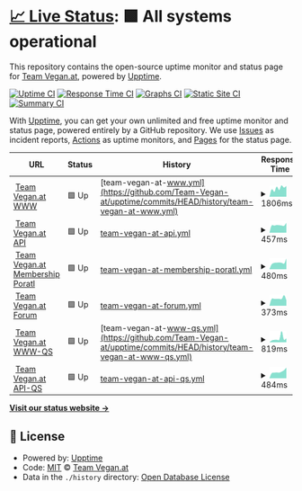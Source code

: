 # [📈 Live Status](https://Team-Vegan-at.github.io/upptime): <!--live status--> **🟩 All systems operational**

This repository contains the open-source uptime monitor and status page for [Team Vegan.at](https://Team-Vegan-at.github.io/upptime), powered by [Upptime](https://github.com/upptime/upptime).

[![Uptime CI](https://github.com/koj-co/upptime/workflows/Uptime%20CI/badge.svg)](https://github.com/koj-co/upptime/actions?query=workflow%3A%22Uptime+CI%22)
[![Response Time CI](https://github.com/koj-co/upptime/workflows/Response%20Time%20CI/badge.svg)](https://github.com/koj-co/upptime/actions?query=workflow%3A%22Response+Time+CI%22)
[![Graphs CI](https://github.com/koj-co/upptime/workflows/Graphs%20CI/badge.svg)](https://github.com/koj-co/upptime/actions?query=workflow%3A%22Graphs+CI%22)
[![Static Site CI](https://github.com/koj-co/upptime/workflows/Static%20Site%20CI/badge.svg)](https://github.com/koj-co/upptime/actions?query=workflow%3A%22Static+Site+CI%22)
[![Summary CI](https://github.com/koj-co/upptime/workflows/Summary%20CI/badge.svg)](https://github.com/koj-co/upptime/actions?query=workflow%3A%22Summary+CI%22)

With [Upptime](https://upptime.js.org), you can get your own unlimited and free uptime monitor and status page, powered entirely by a GitHub repository. We use [Issues](https://github.com/Team-Vegan-at/upptime/issues) as incident reports, [Actions](https://github.com/Team-Vegan-at/upptime/actions) as uptime monitors, and [Pages](https://Team-Vegan-at.github.io/upptime) for the status page.

<!--start: status pages-->
<!-- This summary is generated by Upptime (https://github.com/upptime/upptime) -->
<!-- Do not edit this manually, your changes will be overwritten -->
<!-- prettier-ignore -->
| URL | Status | History | Response Time | Uptime |
| --- | ------ | ------- | ------------- | ------ |
| <img alt="" src="https://favicons.githubusercontent.com/www.teamvegan.at" height="13"> [Team Vegan.at WWW](https://www.teamvegan.at) | 🟩 Up | [team-vegan-at-www.yml](https://github.com/Team-Vegan-at/upptime/commits/HEAD/history/team-vegan-at-www.yml) | <details><summary><img alt="Response time graph" src="./graphs/team-vegan-at-www/response-time-week.png" height="20"> 1806ms</summary><br><a href="https://status.teamvegan.at/history/team-vegan-at-www"><img alt="Response time 2708" src="https://img.shields.io/endpoint?url=https%3A%2F%2Fraw.githubusercontent.com%2FTeam-Vegan-at%2Fupptime%2FHEAD%2Fapi%2Fteam-vegan-at-www%2Fresponse-time.json"></a><br><a href="https://status.teamvegan.at/history/team-vegan-at-www"><img alt="24-hour response time 1071" src="https://img.shields.io/endpoint?url=https%3A%2F%2Fraw.githubusercontent.com%2FTeam-Vegan-at%2Fupptime%2FHEAD%2Fapi%2Fteam-vegan-at-www%2Fresponse-time-day.json"></a><br><a href="https://status.teamvegan.at/history/team-vegan-at-www"><img alt="7-day response time 1806" src="https://img.shields.io/endpoint?url=https%3A%2F%2Fraw.githubusercontent.com%2FTeam-Vegan-at%2Fupptime%2FHEAD%2Fapi%2Fteam-vegan-at-www%2Fresponse-time-week.json"></a><br><a href="https://status.teamvegan.at/history/team-vegan-at-www"><img alt="30-day response time 1755" src="https://img.shields.io/endpoint?url=https%3A%2F%2Fraw.githubusercontent.com%2FTeam-Vegan-at%2Fupptime%2FHEAD%2Fapi%2Fteam-vegan-at-www%2Fresponse-time-month.json"></a><br><a href="https://status.teamvegan.at/history/team-vegan-at-www"><img alt="1-year response time 2708" src="https://img.shields.io/endpoint?url=https%3A%2F%2Fraw.githubusercontent.com%2FTeam-Vegan-at%2Fupptime%2FHEAD%2Fapi%2Fteam-vegan-at-www%2Fresponse-time-year.json"></a></details> | <details><summary><a href="https://status.teamvegan.at/history/team-vegan-at-www">100.00%</a></summary><a href="https://status.teamvegan.at/history/team-vegan-at-www"><img alt="All-time uptime 99.75%" src="https://img.shields.io/endpoint?url=https%3A%2F%2Fraw.githubusercontent.com%2FTeam-Vegan-at%2Fupptime%2FHEAD%2Fapi%2Fteam-vegan-at-www%2Fuptime.json"></a><br><a href="https://status.teamvegan.at/history/team-vegan-at-www"><img alt="24-hour uptime 100.00%" src="https://img.shields.io/endpoint?url=https%3A%2F%2Fraw.githubusercontent.com%2FTeam-Vegan-at%2Fupptime%2FHEAD%2Fapi%2Fteam-vegan-at-www%2Fuptime-day.json"></a><br><a href="https://status.teamvegan.at/history/team-vegan-at-www"><img alt="7-day uptime 100.00%" src="https://img.shields.io/endpoint?url=https%3A%2F%2Fraw.githubusercontent.com%2FTeam-Vegan-at%2Fupptime%2FHEAD%2Fapi%2Fteam-vegan-at-www%2Fuptime-week.json"></a><br><a href="https://status.teamvegan.at/history/team-vegan-at-www"><img alt="30-day uptime 98.61%" src="https://img.shields.io/endpoint?url=https%3A%2F%2Fraw.githubusercontent.com%2FTeam-Vegan-at%2Fupptime%2FHEAD%2Fapi%2Fteam-vegan-at-www%2Fuptime-month.json"></a><br><a href="https://status.teamvegan.at/history/team-vegan-at-www"><img alt="1-year uptime 99.75%" src="https://img.shields.io/endpoint?url=https%3A%2F%2Fraw.githubusercontent.com%2FTeam-Vegan-at%2Fupptime%2FHEAD%2Fapi%2Fteam-vegan-at-www%2Fuptime-year.json"></a></details>
| <img alt="" src="https://favicons.githubusercontent.com/api.teamvegan.at" height="13"> [Team Vegan.at API](https://api.teamvegan.at/ping) | 🟩 Up | [team-vegan-at-api.yml](https://github.com/Team-Vegan-at/upptime/commits/HEAD/history/team-vegan-at-api.yml) | <details><summary><img alt="Response time graph" src="./graphs/team-vegan-at-api/response-time-week.png" height="20"> 457ms</summary><br><a href="https://status.teamvegan.at/history/team-vegan-at-api"><img alt="Response time 1195" src="https://img.shields.io/endpoint?url=https%3A%2F%2Fraw.githubusercontent.com%2FTeam-Vegan-at%2Fupptime%2FHEAD%2Fapi%2Fteam-vegan-at-api%2Fresponse-time.json"></a><br><a href="https://status.teamvegan.at/history/team-vegan-at-api"><img alt="24-hour response time 388" src="https://img.shields.io/endpoint?url=https%3A%2F%2Fraw.githubusercontent.com%2FTeam-Vegan-at%2Fupptime%2FHEAD%2Fapi%2Fteam-vegan-at-api%2Fresponse-time-day.json"></a><br><a href="https://status.teamvegan.at/history/team-vegan-at-api"><img alt="7-day response time 457" src="https://img.shields.io/endpoint?url=https%3A%2F%2Fraw.githubusercontent.com%2FTeam-Vegan-at%2Fupptime%2FHEAD%2Fapi%2Fteam-vegan-at-api%2Fresponse-time-week.json"></a><br><a href="https://status.teamvegan.at/history/team-vegan-at-api"><img alt="30-day response time 450" src="https://img.shields.io/endpoint?url=https%3A%2F%2Fraw.githubusercontent.com%2FTeam-Vegan-at%2Fupptime%2FHEAD%2Fapi%2Fteam-vegan-at-api%2Fresponse-time-month.json"></a><br><a href="https://status.teamvegan.at/history/team-vegan-at-api"><img alt="1-year response time 1195" src="https://img.shields.io/endpoint?url=https%3A%2F%2Fraw.githubusercontent.com%2FTeam-Vegan-at%2Fupptime%2FHEAD%2Fapi%2Fteam-vegan-at-api%2Fresponse-time-year.json"></a></details> | <details><summary><a href="https://status.teamvegan.at/history/team-vegan-at-api">100.00%</a></summary><a href="https://status.teamvegan.at/history/team-vegan-at-api"><img alt="All-time uptime 99.96%" src="https://img.shields.io/endpoint?url=https%3A%2F%2Fraw.githubusercontent.com%2FTeam-Vegan-at%2Fupptime%2FHEAD%2Fapi%2Fteam-vegan-at-api%2Fuptime.json"></a><br><a href="https://status.teamvegan.at/history/team-vegan-at-api"><img alt="24-hour uptime 100.00%" src="https://img.shields.io/endpoint?url=https%3A%2F%2Fraw.githubusercontent.com%2FTeam-Vegan-at%2Fupptime%2FHEAD%2Fapi%2Fteam-vegan-at-api%2Fuptime-day.json"></a><br><a href="https://status.teamvegan.at/history/team-vegan-at-api"><img alt="7-day uptime 100.00%" src="https://img.shields.io/endpoint?url=https%3A%2F%2Fraw.githubusercontent.com%2FTeam-Vegan-at%2Fupptime%2FHEAD%2Fapi%2Fteam-vegan-at-api%2Fuptime-week.json"></a><br><a href="https://status.teamvegan.at/history/team-vegan-at-api"><img alt="30-day uptime 100.00%" src="https://img.shields.io/endpoint?url=https%3A%2F%2Fraw.githubusercontent.com%2FTeam-Vegan-at%2Fupptime%2FHEAD%2Fapi%2Fteam-vegan-at-api%2Fuptime-month.json"></a><br><a href="https://status.teamvegan.at/history/team-vegan-at-api"><img alt="1-year uptime 99.96%" src="https://img.shields.io/endpoint?url=https%3A%2F%2Fraw.githubusercontent.com%2FTeam-Vegan-at%2Fupptime%2FHEAD%2Fapi%2Fteam-vegan-at-api%2Fuptime-year.json"></a></details>
| <img alt="" src="https://favicons.githubusercontent.com/mitgliedschaft.teamvegan.at" height="13"> [Team Vegan.at Membership Poratl](https://mitgliedschaft.teamvegan.at) | 🟩 Up | [team-vegan-at-membership-poratl.yml](https://github.com/Team-Vegan-at/upptime/commits/HEAD/history/team-vegan-at-membership-poratl.yml) | <details><summary><img alt="Response time graph" src="./graphs/team-vegan-at-membership-poratl/response-time-week.png" height="20"> 480ms</summary><br><a href="https://status.teamvegan.at/history/team-vegan-at-membership-poratl"><img alt="Response time 1090" src="https://img.shields.io/endpoint?url=https%3A%2F%2Fraw.githubusercontent.com%2FTeam-Vegan-at%2Fupptime%2FHEAD%2Fapi%2Fteam-vegan-at-membership-poratl%2Fresponse-time.json"></a><br><a href="https://status.teamvegan.at/history/team-vegan-at-membership-poratl"><img alt="24-hour response time 415" src="https://img.shields.io/endpoint?url=https%3A%2F%2Fraw.githubusercontent.com%2FTeam-Vegan-at%2Fupptime%2FHEAD%2Fapi%2Fteam-vegan-at-membership-poratl%2Fresponse-time-day.json"></a><br><a href="https://status.teamvegan.at/history/team-vegan-at-membership-poratl"><img alt="7-day response time 480" src="https://img.shields.io/endpoint?url=https%3A%2F%2Fraw.githubusercontent.com%2FTeam-Vegan-at%2Fupptime%2FHEAD%2Fapi%2Fteam-vegan-at-membership-poratl%2Fresponse-time-week.json"></a><br><a href="https://status.teamvegan.at/history/team-vegan-at-membership-poratl"><img alt="30-day response time 436" src="https://img.shields.io/endpoint?url=https%3A%2F%2Fraw.githubusercontent.com%2FTeam-Vegan-at%2Fupptime%2FHEAD%2Fapi%2Fteam-vegan-at-membership-poratl%2Fresponse-time-month.json"></a><br><a href="https://status.teamvegan.at/history/team-vegan-at-membership-poratl"><img alt="1-year response time 1090" src="https://img.shields.io/endpoint?url=https%3A%2F%2Fraw.githubusercontent.com%2FTeam-Vegan-at%2Fupptime%2FHEAD%2Fapi%2Fteam-vegan-at-membership-poratl%2Fresponse-time-year.json"></a></details> | <details><summary><a href="https://status.teamvegan.at/history/team-vegan-at-membership-poratl">100.00%</a></summary><a href="https://status.teamvegan.at/history/team-vegan-at-membership-poratl"><img alt="All-time uptime 99.96%" src="https://img.shields.io/endpoint?url=https%3A%2F%2Fraw.githubusercontent.com%2FTeam-Vegan-at%2Fupptime%2FHEAD%2Fapi%2Fteam-vegan-at-membership-poratl%2Fuptime.json"></a><br><a href="https://status.teamvegan.at/history/team-vegan-at-membership-poratl"><img alt="24-hour uptime 100.00%" src="https://img.shields.io/endpoint?url=https%3A%2F%2Fraw.githubusercontent.com%2FTeam-Vegan-at%2Fupptime%2FHEAD%2Fapi%2Fteam-vegan-at-membership-poratl%2Fuptime-day.json"></a><br><a href="https://status.teamvegan.at/history/team-vegan-at-membership-poratl"><img alt="7-day uptime 100.00%" src="https://img.shields.io/endpoint?url=https%3A%2F%2Fraw.githubusercontent.com%2FTeam-Vegan-at%2Fupptime%2FHEAD%2Fapi%2Fteam-vegan-at-membership-poratl%2Fuptime-week.json"></a><br><a href="https://status.teamvegan.at/history/team-vegan-at-membership-poratl"><img alt="30-day uptime 100.00%" src="https://img.shields.io/endpoint?url=https%3A%2F%2Fraw.githubusercontent.com%2FTeam-Vegan-at%2Fupptime%2FHEAD%2Fapi%2Fteam-vegan-at-membership-poratl%2Fuptime-month.json"></a><br><a href="https://status.teamvegan.at/history/team-vegan-at-membership-poratl"><img alt="1-year uptime 99.96%" src="https://img.shields.io/endpoint?url=https%3A%2F%2Fraw.githubusercontent.com%2FTeam-Vegan-at%2Fupptime%2FHEAD%2Fapi%2Fteam-vegan-at-membership-poratl%2Fuptime-year.json"></a></details>
| <img alt="" src="https://favicons.githubusercontent.com/news.ycombinator.com" height="13"> [Team Vegan.at Forum](https://news.ycombinator.com) | 🟩 Up | [team-vegan-at-forum.yml](https://github.com/Team-Vegan-at/upptime/commits/HEAD/history/team-vegan-at-forum.yml) | <details><summary><img alt="Response time graph" src="./graphs/team-vegan-at-forum/response-time-week.png" height="20"> 373ms</summary><br><a href="https://status.teamvegan.at/history/team-vegan-at-forum"><img alt="Response time 406" src="https://img.shields.io/endpoint?url=https%3A%2F%2Fraw.githubusercontent.com%2FTeam-Vegan-at%2Fupptime%2FHEAD%2Fapi%2Fteam-vegan-at-forum%2Fresponse-time.json"></a><br><a href="https://status.teamvegan.at/history/team-vegan-at-forum"><img alt="24-hour response time 349" src="https://img.shields.io/endpoint?url=https%3A%2F%2Fraw.githubusercontent.com%2FTeam-Vegan-at%2Fupptime%2FHEAD%2Fapi%2Fteam-vegan-at-forum%2Fresponse-time-day.json"></a><br><a href="https://status.teamvegan.at/history/team-vegan-at-forum"><img alt="7-day response time 373" src="https://img.shields.io/endpoint?url=https%3A%2F%2Fraw.githubusercontent.com%2FTeam-Vegan-at%2Fupptime%2FHEAD%2Fapi%2Fteam-vegan-at-forum%2Fresponse-time-week.json"></a><br><a href="https://status.teamvegan.at/history/team-vegan-at-forum"><img alt="30-day response time 382" src="https://img.shields.io/endpoint?url=https%3A%2F%2Fraw.githubusercontent.com%2FTeam-Vegan-at%2Fupptime%2FHEAD%2Fapi%2Fteam-vegan-at-forum%2Fresponse-time-month.json"></a><br><a href="https://status.teamvegan.at/history/team-vegan-at-forum"><img alt="1-year response time 406" src="https://img.shields.io/endpoint?url=https%3A%2F%2Fraw.githubusercontent.com%2FTeam-Vegan-at%2Fupptime%2FHEAD%2Fapi%2Fteam-vegan-at-forum%2Fresponse-time-year.json"></a></details> | <details><summary><a href="https://status.teamvegan.at/history/team-vegan-at-forum">100.00%</a></summary><a href="https://status.teamvegan.at/history/team-vegan-at-forum"><img alt="All-time uptime 99.92%" src="https://img.shields.io/endpoint?url=https%3A%2F%2Fraw.githubusercontent.com%2FTeam-Vegan-at%2Fupptime%2FHEAD%2Fapi%2Fteam-vegan-at-forum%2Fuptime.json"></a><br><a href="https://status.teamvegan.at/history/team-vegan-at-forum"><img alt="24-hour uptime 100.00%" src="https://img.shields.io/endpoint?url=https%3A%2F%2Fraw.githubusercontent.com%2FTeam-Vegan-at%2Fupptime%2FHEAD%2Fapi%2Fteam-vegan-at-forum%2Fuptime-day.json"></a><br><a href="https://status.teamvegan.at/history/team-vegan-at-forum"><img alt="7-day uptime 100.00%" src="https://img.shields.io/endpoint?url=https%3A%2F%2Fraw.githubusercontent.com%2FTeam-Vegan-at%2Fupptime%2FHEAD%2Fapi%2Fteam-vegan-at-forum%2Fuptime-week.json"></a><br><a href="https://status.teamvegan.at/history/team-vegan-at-forum"><img alt="30-day uptime 100.00%" src="https://img.shields.io/endpoint?url=https%3A%2F%2Fraw.githubusercontent.com%2FTeam-Vegan-at%2Fupptime%2FHEAD%2Fapi%2Fteam-vegan-at-forum%2Fuptime-month.json"></a><br><a href="https://status.teamvegan.at/history/team-vegan-at-forum"><img alt="1-year uptime 99.92%" src="https://img.shields.io/endpoint?url=https%3A%2F%2Fraw.githubusercontent.com%2FTeam-Vegan-at%2Fupptime%2FHEAD%2Fapi%2Fteam-vegan-at-forum%2Fuptime-year.json"></a></details>
| <img alt="" src="https://favicons.githubusercontent.com/www-qs.teamvegan.at" height="13"> [Team Vegan.at WWW-QS](https://www-qs.teamvegan.at) | 🟩 Up | [team-vegan-at-www-qs.yml](https://github.com/Team-Vegan-at/upptime/commits/HEAD/history/team-vegan-at-www-qs.yml) | <details><summary><img alt="Response time graph" src="./graphs/team-vegan-at-www-qs/response-time-week.png" height="20"> 819ms</summary><br><a href="https://status.teamvegan.at/history/team-vegan-at-www-qs"><img alt="Response time 840" src="https://img.shields.io/endpoint?url=https%3A%2F%2Fraw.githubusercontent.com%2FTeam-Vegan-at%2Fupptime%2FHEAD%2Fapi%2Fteam-vegan-at-www-qs%2Fresponse-time.json"></a><br><a href="https://status.teamvegan.at/history/team-vegan-at-www-qs"><img alt="24-hour response time 430" src="https://img.shields.io/endpoint?url=https%3A%2F%2Fraw.githubusercontent.com%2FTeam-Vegan-at%2Fupptime%2FHEAD%2Fapi%2Fteam-vegan-at-www-qs%2Fresponse-time-day.json"></a><br><a href="https://status.teamvegan.at/history/team-vegan-at-www-qs"><img alt="7-day response time 819" src="https://img.shields.io/endpoint?url=https%3A%2F%2Fraw.githubusercontent.com%2FTeam-Vegan-at%2Fupptime%2FHEAD%2Fapi%2Fteam-vegan-at-www-qs%2Fresponse-time-week.json"></a><br><a href="https://status.teamvegan.at/history/team-vegan-at-www-qs"><img alt="30-day response time 775" src="https://img.shields.io/endpoint?url=https%3A%2F%2Fraw.githubusercontent.com%2FTeam-Vegan-at%2Fupptime%2FHEAD%2Fapi%2Fteam-vegan-at-www-qs%2Fresponse-time-month.json"></a><br><a href="https://status.teamvegan.at/history/team-vegan-at-www-qs"><img alt="1-year response time 840" src="https://img.shields.io/endpoint?url=https%3A%2F%2Fraw.githubusercontent.com%2FTeam-Vegan-at%2Fupptime%2FHEAD%2Fapi%2Fteam-vegan-at-www-qs%2Fresponse-time-year.json"></a></details> | <details><summary><a href="https://status.teamvegan.at/history/team-vegan-at-www-qs">100.00%</a></summary><a href="https://status.teamvegan.at/history/team-vegan-at-www-qs"><img alt="All-time uptime 99.63%" src="https://img.shields.io/endpoint?url=https%3A%2F%2Fraw.githubusercontent.com%2FTeam-Vegan-at%2Fupptime%2FHEAD%2Fapi%2Fteam-vegan-at-www-qs%2Fuptime.json"></a><br><a href="https://status.teamvegan.at/history/team-vegan-at-www-qs"><img alt="24-hour uptime 100.00%" src="https://img.shields.io/endpoint?url=https%3A%2F%2Fraw.githubusercontent.com%2FTeam-Vegan-at%2Fupptime%2FHEAD%2Fapi%2Fteam-vegan-at-www-qs%2Fuptime-day.json"></a><br><a href="https://status.teamvegan.at/history/team-vegan-at-www-qs"><img alt="7-day uptime 100.00%" src="https://img.shields.io/endpoint?url=https%3A%2F%2Fraw.githubusercontent.com%2FTeam-Vegan-at%2Fupptime%2FHEAD%2Fapi%2Fteam-vegan-at-www-qs%2Fuptime-week.json"></a><br><a href="https://status.teamvegan.at/history/team-vegan-at-www-qs"><img alt="30-day uptime 100.00%" src="https://img.shields.io/endpoint?url=https%3A%2F%2Fraw.githubusercontent.com%2FTeam-Vegan-at%2Fupptime%2FHEAD%2Fapi%2Fteam-vegan-at-www-qs%2Fuptime-month.json"></a><br><a href="https://status.teamvegan.at/history/team-vegan-at-www-qs"><img alt="1-year uptime 99.63%" src="https://img.shields.io/endpoint?url=https%3A%2F%2Fraw.githubusercontent.com%2FTeam-Vegan-at%2Fupptime%2FHEAD%2Fapi%2Fteam-vegan-at-www-qs%2Fuptime-year.json"></a></details>
| <img alt="" src="https://favicons.githubusercontent.com/api-qs.teamvegan.at" height="13"> [Team Vegan.at API-QS](https://api-qs.teamvegan.at/ping) | 🟩 Up | [team-vegan-at-api-qs.yml](https://github.com/Team-Vegan-at/upptime/commits/HEAD/history/team-vegan-at-api-qs.yml) | <details><summary><img alt="Response time graph" src="./graphs/team-vegan-at-api-qs/response-time-week.png" height="20"> 484ms</summary><br><a href="https://status.teamvegan.at/history/team-vegan-at-api-qs"><img alt="Response time 475" src="https://img.shields.io/endpoint?url=https%3A%2F%2Fraw.githubusercontent.com%2FTeam-Vegan-at%2Fupptime%2FHEAD%2Fapi%2Fteam-vegan-at-api-qs%2Fresponse-time.json"></a><br><a href="https://status.teamvegan.at/history/team-vegan-at-api-qs"><img alt="24-hour response time 434" src="https://img.shields.io/endpoint?url=https%3A%2F%2Fraw.githubusercontent.com%2FTeam-Vegan-at%2Fupptime%2FHEAD%2Fapi%2Fteam-vegan-at-api-qs%2Fresponse-time-day.json"></a><br><a href="https://status.teamvegan.at/history/team-vegan-at-api-qs"><img alt="7-day response time 484" src="https://img.shields.io/endpoint?url=https%3A%2F%2Fraw.githubusercontent.com%2FTeam-Vegan-at%2Fupptime%2FHEAD%2Fapi%2Fteam-vegan-at-api-qs%2Fresponse-time-week.json"></a><br><a href="https://status.teamvegan.at/history/team-vegan-at-api-qs"><img alt="30-day response time 443" src="https://img.shields.io/endpoint?url=https%3A%2F%2Fraw.githubusercontent.com%2FTeam-Vegan-at%2Fupptime%2FHEAD%2Fapi%2Fteam-vegan-at-api-qs%2Fresponse-time-month.json"></a><br><a href="https://status.teamvegan.at/history/team-vegan-at-api-qs"><img alt="1-year response time 475" src="https://img.shields.io/endpoint?url=https%3A%2F%2Fraw.githubusercontent.com%2FTeam-Vegan-at%2Fupptime%2FHEAD%2Fapi%2Fteam-vegan-at-api-qs%2Fresponse-time-year.json"></a></details> | <details><summary><a href="https://status.teamvegan.at/history/team-vegan-at-api-qs">100.00%</a></summary><a href="https://status.teamvegan.at/history/team-vegan-at-api-qs"><img alt="All-time uptime 96.03%" src="https://img.shields.io/endpoint?url=https%3A%2F%2Fraw.githubusercontent.com%2FTeam-Vegan-at%2Fupptime%2FHEAD%2Fapi%2Fteam-vegan-at-api-qs%2Fuptime.json"></a><br><a href="https://status.teamvegan.at/history/team-vegan-at-api-qs"><img alt="24-hour uptime 100.00%" src="https://img.shields.io/endpoint?url=https%3A%2F%2Fraw.githubusercontent.com%2FTeam-Vegan-at%2Fupptime%2FHEAD%2Fapi%2Fteam-vegan-at-api-qs%2Fuptime-day.json"></a><br><a href="https://status.teamvegan.at/history/team-vegan-at-api-qs"><img alt="7-day uptime 100.00%" src="https://img.shields.io/endpoint?url=https%3A%2F%2Fraw.githubusercontent.com%2FTeam-Vegan-at%2Fupptime%2FHEAD%2Fapi%2Fteam-vegan-at-api-qs%2Fuptime-week.json"></a><br><a href="https://status.teamvegan.at/history/team-vegan-at-api-qs"><img alt="30-day uptime 100.00%" src="https://img.shields.io/endpoint?url=https%3A%2F%2Fraw.githubusercontent.com%2FTeam-Vegan-at%2Fupptime%2FHEAD%2Fapi%2Fteam-vegan-at-api-qs%2Fuptime-month.json"></a><br><a href="https://status.teamvegan.at/history/team-vegan-at-api-qs"><img alt="1-year uptime 96.03%" src="https://img.shields.io/endpoint?url=https%3A%2F%2Fraw.githubusercontent.com%2FTeam-Vegan-at%2Fupptime%2FHEAD%2Fapi%2Fteam-vegan-at-api-qs%2Fuptime-year.json"></a></details>

<!--end: status pages-->

[**Visit our status website →**](https://Team-Vegan-at.github.io/upptime)

## 📄 License

- Powered by: [Upptime](https://github.com/upptime/upptime)
- Code: [MIT](./LICENSE) © [Team Vegan.at](https://Team-Vegan-at.github.io/upptime)
- Data in the `./history` directory: [Open Database License](https://opendatacommons.org/licenses/odbl/1-0/)
